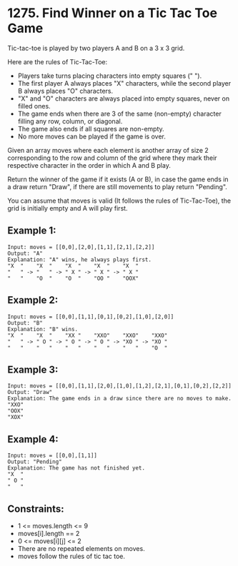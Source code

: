 # 1275. Find Winner on a Tic Tac Toe Game

Tic-tac-toe is played by two players A and B on a 3 x 3 grid.

Here are the rules of Tic-Tac-Toe:

* Players take turns placing characters into empty squares (" ").
* The first player A always places "X" characters, while the second player B always places "O" characters.
* "X" and "O" characters are always placed into empty squares, never on filled ones.
* The game ends when there are 3 of the same (non-empty) character filling any row, column, or diagonal.
* The game also ends if all squares are non-empty.
* No more moves can be played if the game is over.

Given an array moves where each element is another array of size 2 corresponding to the row and column of the grid where they mark their respective character in the order in which A and B play.

Return the winner of the game if it exists (A or B), in case the game ends in a draw return "Draw", if there are still movements to play return "Pending".

You can assume that moves is valid (It follows the rules of Tic-Tac-Toe), the grid is initially empty and A will play first.

## Example 1:

```
Input: moves = [[0,0],[2,0],[1,1],[2,1],[2,2]]
Output: "A"
Explanation: "A" wins, he always plays first.
"X  "    "X  "    "X  "    "X  "    "X  "
"   " -> "   " -> " X " -> " X " -> " X "
"   "    "O  "    "O  "    "OO "    "OOX"
```

## Example 2:

```
Input: moves = [[0,0],[1,1],[0,1],[0,2],[1,0],[2,0]]
Output: "B"
Explanation: "B" wins.
"X  "    "X  "    "XX "    "XXO"    "XXO"    "XXO"
"   " -> " O " -> " O " -> " O " -> "XO " -> "XO " 
"   "    "   "    "   "    "   "    "   "    "O  "
```

## Example 3:

```
Input: moves = [[0,0],[1,1],[2,0],[1,0],[1,2],[2,1],[0,1],[0,2],[2,2]]
Output: "Draw"
Explanation: The game ends in a draw since there are no moves to make.
"XXO"
"OOX"
"XOX"
```

## Example 4:

```
Input: moves = [[0,0],[1,1]]
Output: "Pending"
Explanation: The game has not finished yet.
"X  "
" O "
"   "
```

## Constraints:

* 1 <= moves.length <= 9
* moves[i].length == 2
* 0 <= moves[i][j] <= 2
* There are no repeated elements on moves.
* moves follow the rules of tic tac toe.